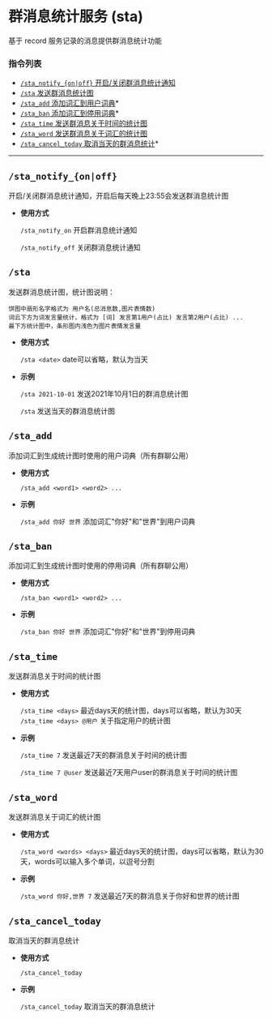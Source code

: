 # 群消息统计服务 (sta)

基于 record 服务记录的消息提供群消息统计功能

###  指令列表

- [`/sta_notify_{on|off}` 开启/关闭群消息统计通知](#stanotifyonoff)
- [`/sta` 发送群消息统计图](#sta)
- [`/sta_add` 添加词汇到用户词典](#staadd)*
- [`/sta_ban` 添加词汇到停用词典](#staban)*
- [`/sta_time` 发送群消息关于时间的统计图](#statime)
- [`/sta_word` 发送群消息关于词汇的统计图](#staword)
- [`/sta_cancel_today` 取消当天的群消息统计](#stacanceltoday)*


---


## `/sta_notify_{on|off}`

开启/关闭群消息统计通知，开启后每天晚上23:55会发送群消息统计图

- **使用方式**

    `/sta_notify_on` 开启群消息统计通知

    `/sta_notify_off` 关闭群消息统计通知


## `/sta`

发送群消息统计图，统计图说明：
```
饼图中扇形名字格式为 用户名(总消息数,图片表情数)
词云下方为词发言量统计，格式为 [词] 发言第1用户(占比) 发言第2用户(占比) ...
最下方统计图中，条形图内浅色为图片表情发言量
```

- **使用方式**

    `/sta <date>` date可以省略，默认为当天

- **示例**

    `/sta 2021-10-01` 发送2021年10月1日的群消息统计图

    `/sta` 发送当天的群消息统计图


## `/sta_add`

添加词汇到生成统计图时使用的用户词典（所有群聊公用）

- **使用方式**

    `/sta_add <word1> <word2> ...`

- **示例**

    `/sta_add 你好 世界` 添加词汇"你好"和"世界"到用户词典


## `/sta_ban`

添加词汇到生成统计图时使用的停用词典（所有群聊公用）

- **使用方式**

    `/sta_ban <word1> <word2> ...`

- **示例**

    `/sta_ban 你好 世界` 添加词汇"你好"和"世界"到停用词典


## `/sta_time`

发送群消息关于时间的统计图

- **使用方式**

    `/sta_time <days>` 最近days天的统计图，days可以省略，默认为30天
    `/sta_time <days> @用户` 关于指定用户的统计图

- **示例**

    `/sta_time 7` 发送最近7天的群消息关于时间的统计图

    `/sta_time 7 @user` 发送最近7天用户user的群消息关于时间的统计图


## `/sta_word`

发送群消息关于词汇的统计图

- **使用方式**

    `/sta_word <words> <days>` 最近days天的统计图，days可以省略，默认为30天，words可以输入多个单词，以逗号分割

- **示例**

    `/sta_word 你好,世界 7` 发送最近7天的群消息关于你好和世界的统计图


## `/sta_cancel_today`

取消当天的群消息统计

- **使用方式**

    `/sta_cancel_today`

- **示例**

    `/sta_cancel_today` 取消当天的群消息统计






